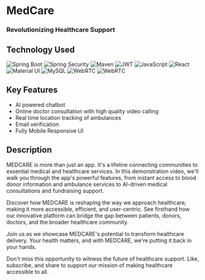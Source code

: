 # MedCare

### Revolutionizing Healthcare Support

## Technology Used

![Spring Boot](https://img.shields.io/badge/spring%20boot-%236DB33F.svg?style=for-the-badge&logo=springboot&logoColor=white)
![Spring Security](https://img.shields.io/badge/spring%20security-%236DB3FF.svg?style=for-the-badge&logo=springsecurity&logoColor=white)
![Maven](https://img.shields.io/badge/apache_maven-C71A36?style=for-the-badge&logo=apachemaven&logoColor=white)
![JWT](https://img.shields.io/badge/JWT-black?style=for-the-badge&logo=JSON%20web%20tokens)
![JavaScript](https://img.shields.io/badge/JavaScript-ffff00?style=for-the-badge&logo=javascript&logoColor=black)
![React](https://img.shields.io/badge/react-%2320232a.svg?style=for-the-badge&logo=react&logoColor=%2361DAFB)
![Material UI](https://img.shields.io/badge/Material%20UI-007FFF?style=for-the-badge&logo=mui&logoColor=white)
![MySQL](https://img.shields.io/badge/MySQL-F80000?style=for-the-badge&logo=mysql&logoColor=white)
![WebRTC](https://img.shields.io/badge/webrtc-F811aa?style=for-the-badge&logo=webrtc&logoColor=black)
![WebRTC](https://img.shields.io/badge/firebase-baf03?style=for-the-badge&logo=firebase&logoColor=white)

<!-- ## Video

[![Youtube Video](database/images/Video%20Thumbnail.jpg)](https://youtu.be/CF-wFOkN4pM?si=2IIxt51tByt4aLNL) -->

## Key Features

- AI powered chatbot
- Online doctor consultation with high quality video calling
- Real time location tracking of ambulances
- Email verification
- Fully Mobile Responsive UI

## Description

MEDCARE is more than just an app. It's a lifeline connecting communities to essential medical and healthcare services. In this demonstration video, we'll walk you through the app's powerful features, from instant access to blood donor information and ambulance services to AI-driven medical consultations and fundraising support.

Discover how MEDCARE is reshaping the way we approach healthcare, making it more accessible, efficient, and user-centric. See firsthand how our innovative platform can bridge the gap between patients, donors, doctors, and the broader healthcare community.

Join us as we showcase MEDCARE's potential to transform healthcare delivery. Your health matters, and with MEDCARE, we're putting it back in your hands.

Don't miss this opportunity to witness the future of healthcare support. Like, subscribe, and share to support our mission of making healthcare accessible to all.
